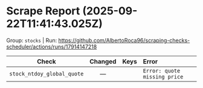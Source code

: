 # Scrape Report (2025-09-22T11:41:43.025Z)

Group: `stocks`  |  Run: https://github.com/AlbertoRoca96/scraping-checks-scheduler/actions/runs/17914147218

| Check | Changed | Keys | Error |
|---|:---:|:--|:--|
| `stock_ntdoy_global_quote` | — |  | `Error: quote missing price` |
